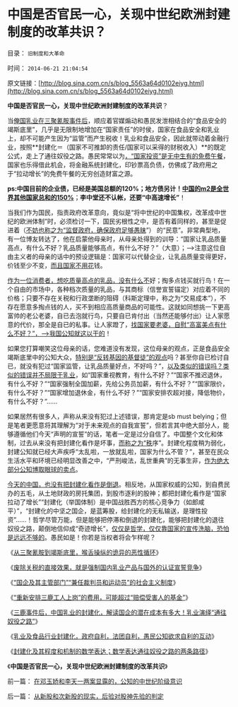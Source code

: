 # 中国是否官民一心，关现中世纪欧洲封建制度的改革共识？

目录： `旧制度和大革命` 

时间： `2014-06-21 21:04:54` 

原文链接：[http://blog.sina.com.cn/s/blog_5563a64d0102eiyg.html](http://blog.sina.com.cn/s/blog_5563a64d0102eiyg.html)

**中国是否官民一心，关现中世纪欧洲封建制度的改革共识**？

当[俺国乳业在三聚氰胺事件后](../../../2014/6/18/三鹿事件善后，不可避免地封建化.md)，顺应着官媒煽动和愚民发泄相结合的“食品安全的竭斯底里”，几乎是无限制地增加在“国家责任”的时侯，国家在食品安全和乳业上，却不可能产生因为“监管”而产生税收！乳业和食品安全，因此就带动着金融行业，按照**封建化＝（国家不可推卸的责任/国家可以采得的财税收入）**的既定公式，走上了通往奴役之路。愚民常常以为[，“国家投资”是无中生有的免费午餐](../../../2011/12/9/世界上没有免费的午餐；别以为经济学都不是科学.md)，国家也乐得借此机会，将金融系统封建化，印钞票高负债，仿佛成了政府用之于“拉动增长”的免费午餐的无穷创造财富之源。

**ps:中国目前的企业债，已经是美国总额的120%；地方债另计！[中国的m2是全世界其他国家总和的150%](../../../2013/4/15/凯恩斯主义的基础货币与M2之间的乘数和国进民退；.md)**；**李中堂还不认帐，还要“中高速增长”**！

当我们作为国民，指责政府改革意向，竟似是“将中世纪的中国集权，改革成中世纪的欧洲体制”时，必须检讨一下，国民劣根性之中，是否有着同样的，甚至是促进着（[不妨也称之为“监督政府，确保政府足够愚昧](../../../2011/8/15/胡乱批评政府的国民劣根性.md)”）
的“民意”。非常典型地，有一位博友转达了，他在启蒙他母亲时，从母亲处得到的训导：“国家让乳品质量高点，有什么不好？乳品质量能够高点，有什么不好？”（大意）；——>注意这位自由主义者的母亲的话中的预设逻辑是：国家可以代替企业，让乳品质量变得更好，价钱至少不变，[而且国家不用花](../../../2014/6/17/三鹿赔偿基金的性质是封建行会垄断权利的交换；.md)钱。

[作为一位消费者，想吃质量高点的乳品，没有什么不](../../../2011/7/5/民主是消费者的钞票买出来的；乳业实播《通往奴役之路》.md)好；掏多点钱买就行鸟！在一个自由的市场中，各种档次质量的乳品，与其商标（信誉宣誓锚定）对应着不同的价格；只要不存在关税和行政垄断的阻碍（科斯定理中，称之为“交易成本”），不存在愿意多掏点钱的人，买不到相应高质量商品的可能性。这就如同想挑一下更高富帅的老公老婆，自已去泡就行鸟，只要自已肯付出（当然还能够付出）让人家愿意的代价，那全是自已的私事。让人家蹬了，[找国家要老婆，自慰“高富美点有什么不好？”，——>我国公知就这以干的](../../../2013/5/9/全世界最低的老婆国家标准！政府为什么不管？.md)！

如果您打算嘲笑这位母亲的话，您难道没有发现，这位母亲的观点，正是食品安全竭斯底里中的公知大众，[特别是“反转基因的基督徒”的观点](../../../2011/6/13/转基因禁入侵犯了消费者的人权.md)吗？甚至你自已检讨自已，就没有犯过“国家监管，让乳品质量好点，不好吗？”，[以及类似的错误吗？类似的错误并不局限于乳业](../../../2013/12/21/“免费的午餐”破产后，重新审视社会契约论和不可让渡的权力.md)，如“国家重视教育，有什么不好？”“国家不推迟退休，有什么不好？”“国家强制全国加薪，先给公务员加薪，有什么不好？”“国家限价，有什么不好？”“国家增加退休金，有什么不好？”“国家安排农超对接，降低物价，有什么不好？”……

如果居然有很多人，声称从来没有犯过上述错误，那肯定是sb
must belying；但是笔者更愿意将其理解为“对于未来观点的自我宣誓”，但若言其中绝大部分人，能够遵循他们今天“声明的宣誓”的话，笔者一定是过分自信了。中国整个文化和体制，过去从来没有把封建化看作是坏事，[而称之为“秩](../../../2012/6/6/法西斯主义就是“有秩序的主义”“恢复秩序的主义”.md)序”。封建化程度稍为弱化，封建公知就已经大声疾呼“太乱啦，一放就乱啦，国家为什么不管？”，甚至在民众生活水平和环境已经明显改善之中，“严刑峻法，乱世重典”的无事生非，[作为绝大部分公知博取眼球的卖点](../../../2014/6/6/中国的乳业被民粹公知搞死的现代史.md)。

[今天的中国，也没有把封建化看作是倒退](../../../2014/6/7/三驾马车拉动的投资工程潜规则，豆腐渣工程的政治学.md)。相反地，从国家权威的公知，到自费民办的五毛，从土地财政的房托集团，到股市逐利的股神；都把封建化看作是“国家拉动了增长”“封建化（举国体制）是中国战胜西方的核心竞争力（如郎咸平）”，“封建化的中坚之国企，是蓝筹股，给封建化的无私输送，是理性投资”……！哲学尽管万能，但是能够把停滞和倒退的封建化，能够把封建化的退往奴役之路，颠倒地信仰成“奇迹增长”，[仅仅是哲学，仅仅靠国家的宣传洗脑，恐怕是远远不够的](../../../2011/8/13/批评“批评政府的人”.md)。愚民如是！你若是当权者将会乍样呢？

《[从三聚氰胺到竭斯底里，喉舌操纵的诡异的恶性循环](../../../2014/6/9/从三聚氰胺到竭斯底里，喉舌操纵着诡异的恶性循环.md)》

《[废除关税的直接效果，就是强制国内乳业产品与国外的认证宣誓竞争](http://blog.sina.com.cn/s/blog_5563a64d0102eirn.html)》

《[“国企及其主管部门”“兼任裁判员和运动员”的社会主义制度](../../../2014/6/11/李克强同志“市场经济改革”可以很简单，很有效，很省人力物力；.md)》

《[“重新安排三鹿工人上岗”的费用，可能超过“赔偿受害人的基金”](../../../2014/6/11/毛左特权工人“视金钱如粪土”，欲壑难填，对纳税人恩将仇报.md)》

《[三鹿事件后，中国乳业的封建化，解读国企的潜在成本有多大！乳业演绎“通往奴役之路”](../../../2014/6/17/三鹿赔偿基金的性质是封建行会垄断权利的交换；.md)》

《[乳业及食品行业封建化，政府自利，法团自利，愚民公知欲求自利的互动](../../../2014/6/18/三鹿事件善后，不可避免地封建化.md)》

《[封建化及其程度和机制的数学表达；数学表达通往奴役之路的两条路径](../../../2014/6/20/封建化及其程度和机制的数学表达，及通往奴役之路的两条路.md)》

《**中国是否官民一心，关现中世纪欧洲封建制度的改革共识**》

前一篇： [在邓玉娇和李天一两案显露的，公知的中世纪阶级意识](../../../2014/6/22/在邓玉娇和李天一两案显露的，公知的中世纪阶级意识.md)

后一篇： [从新股和次新股的现实，后验对股神先验的判定](../../../2014/6/20/从新股和次新股的现实，后验对股神先验的判定.md)

